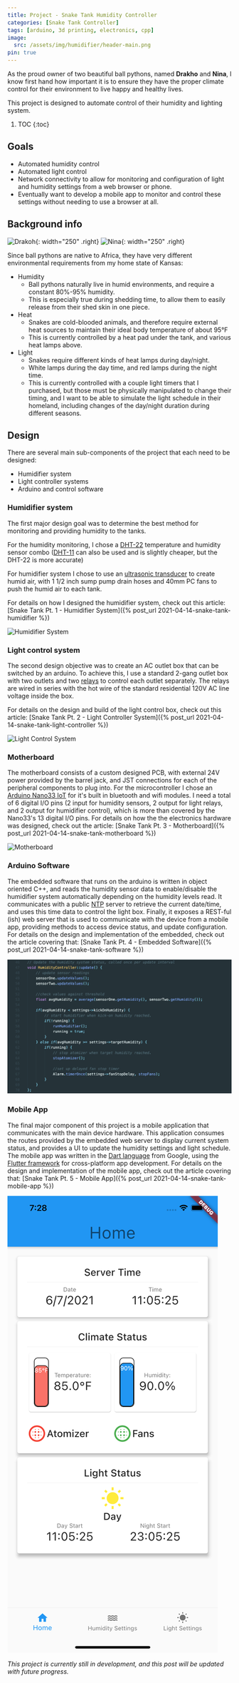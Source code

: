 ```yaml
---
title: Project - Snake Tank Humidity Controller
categories: [Snake Tank Controller]
tags: [arduino, 3d printing, electronics, cpp]
image:
  src: /assets/img/humidifier/header-main.png
pin: true
---
```

As the proud owner of two beautiful ball pythons, named **Drakho** and **Nina**, I know first hand how important it is to ensure they have the proper climate control for their environment to live happy and healthy lives.

This project is designed to automate control of their humidity and lighting system.


1. TOC
{:toc}

## Goals
- Automated humidity control
- Automated light control
- Network connectivity to allow for monitoring and configuration of light and humidity settings from a web browser or phone.
- Eventually want to develop a mobile app to monitor and control these settings without needing to use a browser at all.

## Background info

![Drakoh](/assets/img/humidifier/drakho.png){: width="250" .right}
![Nina](/assets/img/humidifier/nina.png){: width="250" .right}

Since ball pythons are native to Africa, they have very different environmental requirements from my home state of Kansas:
- Humidity
  - Ball pythons naturally live in humid environments, and require a constant 80%-95% humidity.
  - This is especially true during shedding time, to allow them to easily release from their shed skin in one piece.
- Heat
  - Snakes are cold-blooded animals, and therefore require external heat sources to maintain their ideal body temperature of about 95°F
  - This is currently controlled by a heat pad under the tank, and various heat lamps above.
- Light
  - Snakes require different kinds of heat lamps during day/night.
  - White lamps during the day time, and red lamps during the night time.
  - This is currently controlled with a couple light timers that I purchased, but those must be physically manipulated to change their timing, and I want to be able to simulate the light schedule in their homeland, including changes of the day/night duration during different seasons.

## Design

There are several main sub-components of the project that each need to be designed:
- Humidifier system
- Light controller systems
- Arduino and control software

### Humidifier system
The first major design goal was to determine the best method for monitoring and providing humidity to the tanks.

For the humidity monitoring, I chose a [DHT-22](https://amzn.to/3tBzmjA) temperature and humidity sensor combo ([DHT-11](https://amzn.to/2Pa2zmK) can also be used and is slightly cheaper, but the DHT-22 is more accurate)

For humidifier system I chose to use an [ultrasonic transducer](https://amzn.to/2QNdVO8) to create humid air, with 1 1/2 inch sump pump drain hoses and 40mm PC fans to push the humid air to each tank.

For details on how I designed the humidifier system, check out this article: [Snake Tank Pt. 1 - Humidifier System]({% post_url 2021-04-14-snake-tank-humidifier %})

![Humidifier System](/assets/img/humidifier/header-humidifier-system.png)

### Light control system
The second design objective was to create an AC outlet box that can be switched by an arduino. To achieve this, I use a standard 2-gang outlet box with two outlets and two [relays](https://www.amazon.com/gp/product/B00LW15A4W) to control each outlet separately. The relays are wired in series with the hot wire of the standard residential 120V AC line voltage inside the box.

For details on the design and build of the light control box, check out this article: [Snake Tank Pt. 2 - Light Controller System]({% post_url 2021-04-14-snake-tank-light-controller %})

![Light Control System](/assets/img/humidifier/header-light-system.png)

### Motherboard
The motherboard consists of a custom designed PCB, with external 24V power provided by the barrel jack, and JST connections for each of the peripheral components to plug into. For the microcontroller I chose an [Arduino Nano33 IoT](https://store.arduino.cc/usa/nano-33-iot) for it's built in bluetooth and wifi modules. I need a total of 6 digital I/O pins (2 input for humidity sensors, 2 output for light relays, and 2 output for humidifier control), which is more than covered by the Nano33's 13 digital I/O pins.
For details on how the the electronics hardware was designed, check out the article: [Snake Tank Pt. 3 - Motherboard]({% post_url 2021-04-14-snake-tank-motherboard %})

![Motherboard](/assets/img/humidifier/header-motherboard.png)

### Arduino Software
The embedded software that runs on the arduino is written in object oriented C++, and reads the humidity sensor data to enable/disable the humidifier system automatically depending on the humidity levels read. It communicates with a public [NTP](https://en.wikipedia.org/wiki/Network_Time_Protocol) server to retrieve the current date/time, and uses this time data to control the light box. Finally, it exposes a REST-ful (ish) web server that is used to communicate with the device from a mobile app, providing methods to access device status, and update configuration. For details on the design and implementation of the embedded, check out the article covering that: [Snake Tank Pt. 4 - Embedded Software]({% post_url 2021-04-14-snake-tank-software %})

![Software](/assets/img/humidifier/header-software.png)

### Mobile App
The final major component of this project is a mobile application that communicates with the main device hardware. This application consumes the routes provided by the embedded web server to display current system status, and provides a UI to update the humidity settings and light schedule. The mobile app was written in the [Dart language](https://dart.dev/) from Google, using the [Flutter framework](https://flutter.dev/) for cross-platform app development. For details on the design and implementation of the mobile app, check out the article covering that: [Snake Tank Pt. 5 - Mobile App]({% post_url 2021-04-14-snake-tank-mobile-app %})

![Software](/assets/img/humidifier/header-mobile-app.png)


*This project is currently still in development, and this post will be updated with future progress.*